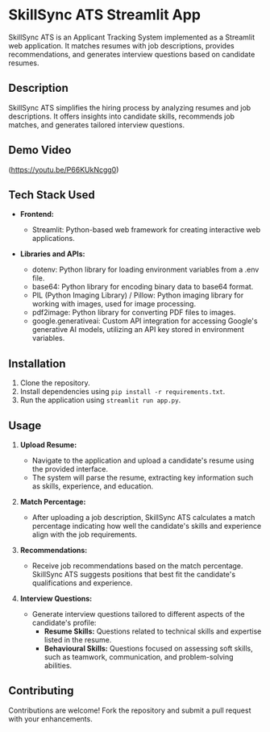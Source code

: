 # SkillSync ATS Streamlit App

SkillSync ATS is an Applicant Tracking System implemented as a Streamlit web application. It matches resumes with job descriptions, provides recommendations, and generates interview questions based on candidate resumes.

## Description

SkillSync ATS simplifies the hiring process by analyzing resumes and job descriptions. It offers insights into candidate skills, recommends job matches, and generates tailored interview questions.

## Demo Video

(https://youtu.be/P66KUkNcgg0)

## Tech Stack Used

- **Frontend:**
  - Streamlit: Python-based web framework for creating interactive web applications.

- **Libraries and APIs:**
  - dotenv: Python library for loading environment variables from a .env file.
  - base64: Python library for encoding binary data to base64 format.
  - PIL (Python Imaging Library) / Pillow: Python imaging library for working with images, used for image processing.
  - pdf2image: Python library for converting PDF files to images.
  - google.generativeai: Custom API integration for accessing Google's generative AI models, utilizing an API key stored in environment variables.

## Installation

1. Clone the repository.
2. Install dependencies using `pip install -r requirements.txt`.
3. Run the application using `streamlit run app.py`.

## Usage

1. **Upload Resume:**
   - Navigate to the application and upload a candidate's resume using the provided interface.
   - The system will parse the resume, extracting key information such as skills, experience, and education.

2. **Match Percentage:**
   - After uploading a job description, SkillSync ATS calculates a match percentage indicating how well the candidate's skills and experience align with the job requirements.

3. **Recommendations:**
   - Receive job recommendations based on the match percentage. SkillSync ATS suggests positions that best fit the candidate's qualifications and experience.

4. **Interview Questions:**
   - Generate interview questions tailored to different aspects of the candidate's profile:
     - **Resume Skills:** Questions related to technical skills and expertise listed in the resume.
     - **Behavioural Skills:** Questions focused on assessing soft skills, such as teamwork, communication, and problem-solving abilities.

## Contributing

Contributions are welcome! Fork the repository and submit a pull request with your enhancements.



